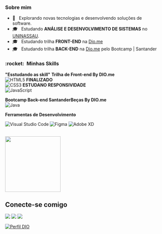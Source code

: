 <h3>Sobre mim </h3>

- 🤔 &nbsp; Explorando novas tecnologias e desenvolvendo soluções de software.
- 🎓 &nbsp; Estudando **ANÁLISE E DESENVOLVIMENTO DE SISTEMAS** no <a href=https://www.uninassau.edu.br/>UNINASSAU</a>.
- 🎓 &nbsp; Estudando trilha **FRONT-END** na <a href=https://dio.me/>Dio.me</a>
- 🎓 &nbsp; Estudando trilha **BACK-END** na <a href=https://dio.me/>Dio.me</a> pelo Bootcamp | Santander


<h3> :rocket: &nbsp;Minhas Skills </h3>

**"Esstudando as skill"**
**Trilha de Front-end By DIO.me**    
  ![HTML5](https://img.shields.io/badge/HTML5-000?style=for-the-badge&logo=html5) **FINALIZADO**  
  ![CSS3](https://img.shields.io/badge/CSS3-000?style=for-the-badge&logo=css3&logoColor=264CE4) **ESTUDANO RESPONSIVIDADE**  
  ![JavaScript](https://img.shields.io/badge/JavaScript-000?style=for-the-badge&logo=javascript)   

  **Bootcamp Back-end SantanderBeças By DIO.me**  
  ![Java](https://img.shields.io/badge/Java-222?style=for-the-badge&logo=java)

**Ferramentas de Desenvolvimento** 

  ![Visual Studio Code](https://img.shields.io/badge/-Visual%20Studio%20Code-333333?style=flat&logo=visual-studio-code&logoColor=007ACC)
  ![Figma](https://img.shields.io/badge/-Figma-333333?style=flat&logo=figma&logoColor=007ACC)
  ![Adobe XD](https://img.shields.io/badge/-Adobe%20XD-333333?style=flat&logo=adobe-xd&logoColor=007ACC)

<br/>

<a href="https://github.com/tianosouza">
  <img height="180em" src="https://github-readme-stats.vercel.app/api?username=tianosouza&theme=dracula&show_icons=true" />
</a>

<br/>

<h2>Conecte-se comigo</h2>
   <a href="https://www.linkedin.com/in/tianosouza/" target="_blank"><img src="https://img.shields.io/badge/-LinkedIn-%230077B5?style=for-the-badge&logo=linkedin&logoColor=white" target="_blank"></a>
   <a href="https://www.instagram.com/ltianosouzal" target="_blank"><img src="https://img.shields.io/badge/-Instagram-%23E4405F?style=for-the-badge&logo=instagram&logoColor=white" target="_blank"></a>
   <a href = "lcristianosouzal@gmail.com"><img src="https://img.shields.io/badge/-Gmail-%23333?style=for-the-badge&logo=gmail&logoColor=white" target="_blank"></a>
    
    
[![Perfil DIO](https://img.shields.io/badge/-Meu%20Perfil%20na%20DIO-30A3DC?style=for-the-badge)](https://web.dio.me/users/lcristianosouzal)
